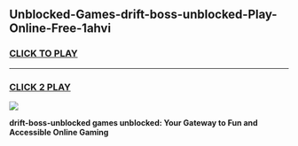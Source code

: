 
## Unblocked-Games-drift-boss-unblocked-Play-Online-Free-1ahvi
<h3>
<a href="https://premium76.site?title=drift-boss-unblocked&ref=26A">CLICK TO PLAY</a></h3>
<hr>

<h3>
<a href="https://premium76.site?title=drift-boss-unblocked&ref=26A">CLICK 2 PLAY</a>
  
</h3>

<a href="https://premium76.site?title=drift-boss-unblocked&ref=26A"><img src="https://clearcache.store/games.png"></a>


**drift-boss-unblocked games unblocked: Your Gateway to Fun and Accessible Online Gaming**
